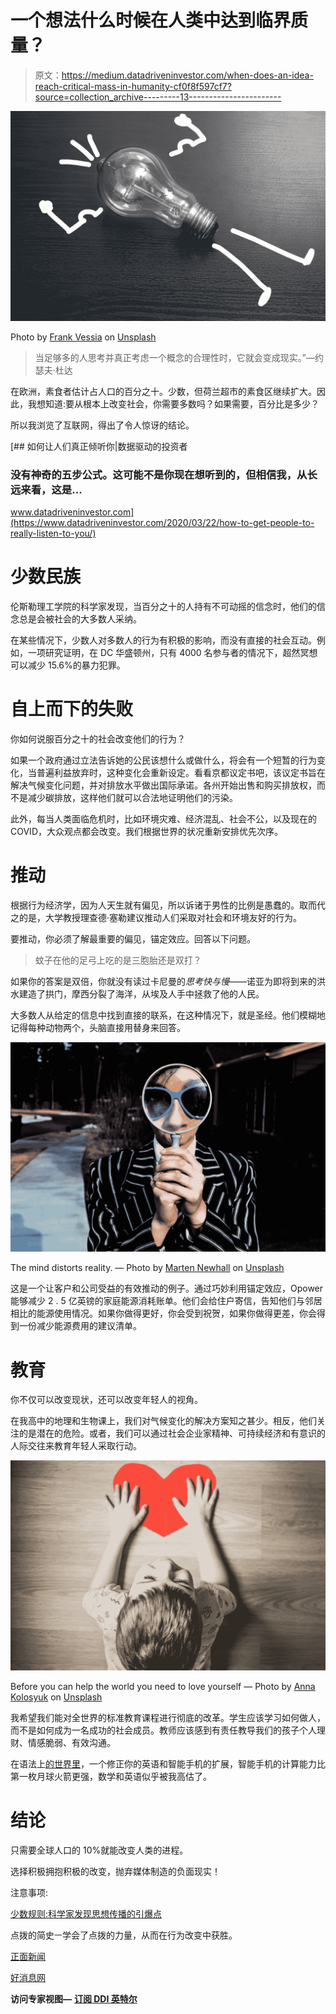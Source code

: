 # 一个想法什么时候在人类中达到临界质量？

> 原文：<https://medium.datadriveninvestor.com/when-does-an-idea-reach-critical-mass-in-humanity-cf0f8f597cf7?source=collection_archive---------13----------------------->

![](img/cba7961343c217fd60ed54d3156682a8.png)

Photo by [Frank Vessia](https://unsplash.com/@frankvex?utm_source=unsplash&utm_medium=referral&utm_content=creditCopyText) on [Unsplash](/s/photos/idea?utm_source=unsplash&utm_medium=referral&utm_content=creditCopyText)

> 当足够多的人思考并真正考虑一个概念的合理性时，它就会变成现实。”—约瑟夫·杜达

在欧洲，素食者估计占人口的百分之十。少数，但荷兰超市的素食区继续扩大。因此，我想知道:要从根本上改变社会，你需要多数吗？如果需要，百分比是多少？

所以我浏览了互联网，得出了令人惊讶的结论。

[](https://www.datadriveninvestor.com/2020/03/22/how-to-get-people-to-really-listen-to-you/) [## 如何让人们真正倾听你|数据驱动的投资者

### 没有神奇的五步公式。这可能不是你现在想听到的，但相信我，从长远来看，这是…

www.datadriveninvestor.com](https://www.datadriveninvestor.com/2020/03/22/how-to-get-people-to-really-listen-to-you/) 

# 少数民族

伦斯勒理工学院的科学家发现，当百分之十的人持有不可动摇的信念时，他们的信念总是会被社会的大多数人采纳。

在某些情况下，少数人对多数人的行为有积极的影响，而没有直接的社会互动。例如，一项研究证明，在 DC 华盛顿州，只有 4000 名参与者的情况下，超然冥想可以减少 15.6%的暴力犯罪。

# 自上而下的失败

你如何说服百分之十的社会改变他们的行为？

如果一个政府通过立法告诉她的公民该想什么或做什么，将会有一个短暂的行为变化，当普遍利益放弃时，这种变化会重新设定。看看京都议定书吧，该议定书旨在解决气候变化问题，并对排放水平做出国际承诺。各州开始出售和购买排放权，而不是减少碳排放，这样他们就可以合法地证明他们的污染。

此外，每当人类面临危机时，比如环境灾难、经济混乱、社会不公，以及现在的 COVID，大众观点都会改变。我们根据世界的状况重新安排优先次序。

# 推动

根据行为经济学，因为人天生就有偏见，所以诉诸于男性的比例是愚蠢的。取而代之的是，大学教授理查德·塞勒建议推动人们采取对社会和环境友好的行为。

要推动，你必须了解最重要的偏见，锚定效应。回答以下问题。

> 蚊子在他的足弓上吃的是三胞胎还是双打？

如果你的答案是双倍，你就没有读过卡尼曼的*思考快与慢*——诺亚为即将到来的洪水建造了拱门，摩西分裂了海洋，从埃及人手中拯救了他的人民。

大多数人从给定的信息中找到直接的联系，在这种情况下，就是圣经。他们模糊地记得每种动物两个，头脑直接用替身来回答。

![](img/f6992c6721d90373665df19a8fc231d9.png)

The mind distorts reality. — Photo by [Marten Newhall](https://unsplash.com/@laughayette?utm_source=unsplash&utm_medium=referral&utm_content=creditCopyText) on [Unsplash](/s/photos/magnifying-glass?utm_source=unsplash&utm_medium=referral&utm_content=creditCopyText)

这是一个让客户和公司受益的有效推动的例子。通过巧妙利用锚定效应，Opower 能够减少 2 . 5 亿英镑的家庭能源消耗账单。他们会给住户寄信，告知他们与邻居相比的能源使用情况。如果你做得更好，你会受到祝贺，如果你做得更差，你会得到一份减少能源费用的建议清单。

# 教育

你不仅可以改变现状，还可以改变年轻人的视角。

在我高中的地理和生物课上，我们对气候变化的解决方案知之甚少。相反，他们关注的是潜在的危险。或者，我们可以通过社会企业家精神、可持续经济和有意识的人际交往来教育年轻人采取行动。

![](img/5c62ffcbe4a6a9938fec17565f57aa2a.png)

Before you can help the world you need to love yourself — Photo by [Anna Kolosyuk](https://unsplash.com/@anko_?utm_source=unsplash&utm_medium=referral&utm_content=creditCopyText) on [Unsplash](/collections/1207002/children-meditation?utm_source=unsplash&utm_medium=referral&utm_content=creditCopyText)

我希望我们能对全世界的标准教育课程进行彻底的改革。学生应该学习如何做人，而不是如何成为一名成功的社会成员。教师应该感到有责任教导我们的孩子个人理财、情感脆弱、有效沟通。

在语法上[的世界里](https://app.grammarly.com/)，一个修正你的英语和智能手机的扩展，智能手机的计算能力比第一枚月球火箭更强，数学和英语似乎被我高估了。

# 结论

只需要全球人口的 10%就能改变人类的进程。

选择积极拥抱积极的改变，抛弃媒体制造的负面现实！

注意事项:

[少数规则:科学家发现思想传播的引爆点](https://news.rpi.edu/luwakkey/2902)

点拨的简史ㅡ学会了点拨的力量，从而在行为改变中获胜。

[正面新闻](https://www.positive.news/)

[好消息网](https://www.goodnewsnetwork.org/)

**访问专家视图—** [**订阅 DDI 英特尔**](https://datadriveninvestor.com/ddi-intel)